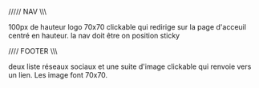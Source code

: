 ///// NAV \\\\\

100px de hauteur
logo 70x70 clickable qui redirige sur la page d'acceuil
centré en hauteur.
la nav doit être on position sticky

//// FOOTER \\\\\

deux liste
réseaux sociaux et une suite d'image clickable qui renvoie vers un lien. Les image font 70x70.
